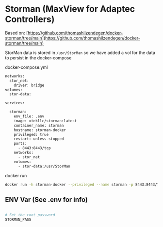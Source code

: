 # Storman (MaxView for Adaptec Controllers)

Based on: [https://github.com/thomashilzendegen/docker-storman/tree/main](https://github.com/thomashilzendegen/docker-storman/tree/main)

StorMan data is stored in `/usr/StorMan` so we have added a vol for the data to persist in the docker-compose

docker-compose.yml
```bash
networks:
  stor_net:
    driver: bridge
volumes:
  stor-data:

services:

  storman:
    env_file: .env
    image: xtekllc/storman:latest
    container_name: storman
    hostname: storman-docker
    privileged: true
    restart: unless-stopped
    ports:
      - 8443:8443/tcp
    networks:
      - stor_net
    volumes:
      - stor-data:/usr/StorMan
```

docker run
```bash
docker run -h storman-docker --privileged --name storman -p 8443:8443/tcp xtekllc/storman:latest
```

## ENV Var (See .env for info)
```bash

# Set the root password
STORMAN_PASS
```

